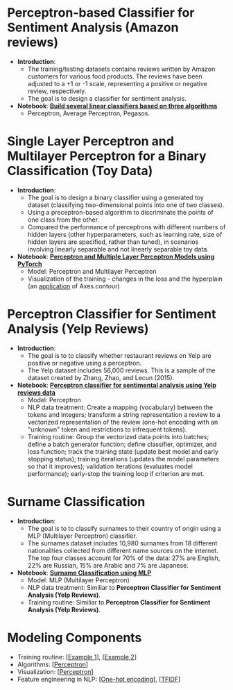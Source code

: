 # Perceptron-based Classifier for Sentiment Analysis (Amazon reviews)
- **Introduction**:
  - The training/testing datasets contains reviews written by Amazon customers for various food products. The reviews have been adjusted to a +1 or -1 scale, representing a positive or negative review, respectively.
  - The goal is to design a classifier for sentiment analysis.
- **Notebook**: [**Build several linear classifiers based on three algorithms**](https://github.com/houzhj/Machine_Learning/blob/main/ipynb/Amazon_Reviews/amazon_linear_classifiers.ipynb)
  - Perceptron, Average Perceptron, Pegasos.

# Single Layer Perceptron and Multilayer Perceptron for a Binary Classification (Toy Data)
- **Introduction**:
  - The goal is to design a binary classifier using a generated toy dataset (classifying two-dimensional points into one of two classes).
  - Using a preceptron-based algorithm to discriminate the points of one class from the other.
  - Compared the performance of perceptrons with different numbers of hidden layers (other hyperparameters, such as learning rate, size of hidden layers are specified, rather than tuned), in scenarios involving linearly separable and not linearly separable toy data.
- **Notebook**: [**Perceptron and Multiple Layer Perceptron Models using PyTorch**](https://github.com/houzhj/Machine_Learning/blob/main/ipynb/Perceptron_ToyData/perceptron_mlp_main.ipynb)
  - Model: Perceptron and Multilayer Perceptron
  - Visualization of the training - changes in the loss and the hyperplain (an [application](https://github.com/houzhj/Machine_Learning/blob/main/ipynb/Perceptron_ToyData/perceptron_visualization.ipynb) of Axes.contour)

# Perceptron Classifier for Sentiment Analysis (Yelp Reviews)
- **Introduction**:
  - The goal is to to classify whether restaurant reviews on Yelp are positive or negative using a perceptron.
  - The Yelp dataset includes 56,000 reviews. This is a sample of the dataset created by Zhang, Zhao, and Lecun (2015).
- **Notebook**: [**Perceptron classifier for sentimental analysis using Yelp reviews data**](https://github.com/houzhj/Machine_Learning/blob/main/ipynb/Yelp_Reviews/yelp_perceptron.ipynb)
  - Model: Perceptron
  - NLP data treatment: Create a mapping (vocabulary) between the tokens and integers; transform a string representation a review to a vectorized representation of the review (one-hot encoding with an "unknown" token and restrictions to infrequent tokens). 
  - Training routine: Group the vectorized data points into batches; define a batch generator function; define classifier, optimizer, and loss function; track the training state (update best model and early stopping status); training iterations (updates the model parameters so that it improves); validation iterations (evaluates model performance); early-stop the training loop if criterion are met.

# Surname Classification
- **Introduction**:
  - The goal is to to classify surnames to their country of origin using a MLP (Multilayer Perceptron) classifier.
  - The surnames dataset includes 10,980 surnames from 18 different nationalities collected from different name sources on the internet. The top four classes account for 70% of the data: 27% are English, 22% are Russian, 15% are Arabic and 7% are Japanese. 
- **Notebook**: [**Surname Classification using MLP**](https://github.com/houzhj/Machine_Learning/blob/main/ipynb/Surname_Nationality/surname_MLP.ipynb)
  - Model: MLP (Multilayer Perceptron)
  - NLP data treatment: Similiar to **Perceptron Classifier for Sentiment Analysis (Yelp Reviews)**.
  - Training routine: Similiar to **Perceptron Classifier for Sentiment Analysis (Yelp Reviews)**.

# Modeling Components
- Training routine: [[Example 1](https://github.com/houzhj/Machine_Learning/blob/main/ipynb/Yelp_Reviews/yelp_perceptron.ipynb)], [[Example 2](https://github.com/houzhj/Machine_Learning/blob/main/ipynb/Surname_Nationality/surname_MLP.ipynb)]
- Algorithms: [[Perceptron](https://github.com/houzhj/Machine_Learning/blob/main/ipynb/Perceptron_ToyData/perceptron_classifiers.ipynb)]
- Visualization: [[Perceptron](https://github.com/houzhj/Machine_Learning/blob/main/ipynb/Perceptron_ToyData/perceptron_visualization.ipynb)]
- Feature engineering in NLP: [[One-hot encoding](https://github.com/houzhj/Machine_Learning/blob/main/ipynb/Yelp_Reviews/class_Vectorizer.ipynb)],  [[TFIDF](https://github.com/houzhj/Machine_Learning/blob/main/ipynb/IMDB_Reviews/tfidf.ipynb)]

